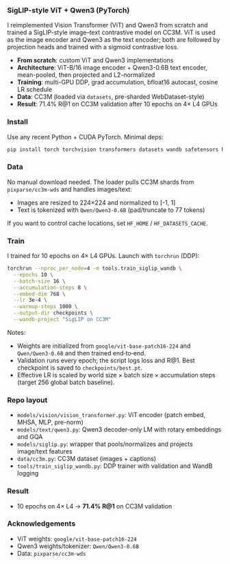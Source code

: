 ### SigLIP-style ViT + Qwen3 (PyTorch)

I reimplemented Vision Transformer (ViT) and Qwen3 from scratch and trained a SigLIP-style image–text contrastive model on CC3M. ViT is used as the image encoder and Qwen3 as the text encoder; both are followed by projection heads and trained with a sigmoid contrastive loss.

- **From scratch**: custom ViT and Qwen3 implementations
- **Architecture**: ViT-B/16 image encoder + Qwen3-0.6B text encoder, mean-pooled, then projected and L2-normalized
- **Training**: multi-GPU DDP, grad accumulation, bfloat16 autocast, cosine LR schedule
- **Data**: CC3M (loaded via `datasets`, pre-sharded WebDataset-style)
- **Result**: 71.4% R@1 on CC3M validation after 10 epochs on 4× L4 GPUs

### Install

Use any recent Python + CUDA PyTorch. Minimal deps:

```bash
pip install torch torchvision transformers datasets wandb safetensors huggingface_hub tqdm
```

### Data

No manual download needed. The loader pulls CC3M shards from `pixparse/cc3m-wds` and handles images/text:
- Images are resized to 224×224 and normalized to [-1, 1]
- Text is tokenized with `Qwen/Qwen3-0.6B` (pad/truncate to 77 tokens)

If you want to control cache locations, set `HF_HOME` / `HF_DATASETS_CACHE`.

### Train

I trained for 10 epochs on 4× L4 GPUs. Launch with `torchrun` (DDP):

```bash
torchrun --nproc_per_node=4 -m tools.train_siglip_wandb \
  --epochs 10 \
  --batch-size 16 \
  --accumulation-steps 8 \
  --embed-dim 768 \
  --lr 3e-4 \
  --warmup-steps 1000 \
  --output-dir checkpoints \
  --wandb-project "SigLIP on CC3M"
```

Notes:
- Weights are initialized from `google/vit-base-patch16-224` and `Qwen/Qwen3-0.6B` and then trained end‑to‑end.
- Validation runs every epoch; the script logs loss and R@1. Best checkpoint is saved to `checkpoints/best.pt`.
- Effective LR is scaled by world size × batch size × accumulation steps (target 256 global batch baseline).

### Repo layout

- `models/vision/vision_transformer.py`: ViT encoder (patch embed, MHSA, MLP, pre-norm)
- `models/text/qwen3.py`: Qwen3 decoder-only LM with rotary embeddings and GQA
- `models/siglip.py`: wrapper that pools/normalizes and projects image/text features
- `data/cc3m.py`: CC3M dataset (images + captions)
- `tools/train_siglip_wandb.py`: DDP trainer with validation and WandB logging

### Result

- 10 epochs on 4× L4 → **71.4% R@1** on CC3M validation

### Acknowledgements

- ViT weights: `google/vit-base-patch16-224`
- Qwen3 weights/tokenizer: `Qwen/Qwen3-0.6B`
- Data: `pixparse/cc3m-wds`
